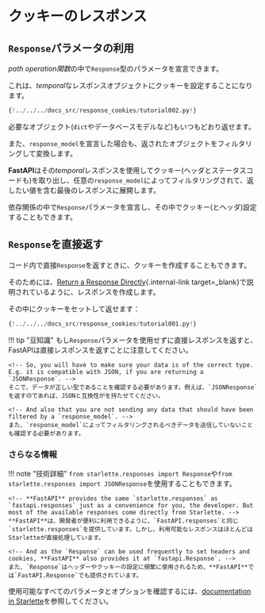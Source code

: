 # クッキーのレスポンス <!-- # Response Cookies -->

<!-- ## Use a `Response` parameter -->
## `Response`パラメータの利用

<!-- You can declare a parameter of type `Response` in your *path operation function*. -->
*path operation関数*の中で`Response`型のパラメータを宣言できます。

<!-- And then you can set cookies in that *temporal* response object. -->
これは、*temporal*なレスポンスオブジェクトにクッキーを設定することになります。

```Python hl_lines="1  8-9"
{!../../../docs_src/response_cookies/tutorial002.py!}
```

<!-- And then you can return any object you need, as you normally would (a `dict`, a database model, etc). -->
必要なオブジェクト(`dict`やデータベースモデルなど)もいつもどおり返せます。

<!-- And if you declared a `response_model`, it will still be used to filter and convert the object you returned. -->
また、`response_model`を宣言した場合も、返されたオブジェクトをフィルタリングして変換します。

<!-- **FastAPI** will use that *temporal* response to extract the cookies (also headers and status code), and will put them in the final response that contains the value you returned, filtered by any `response_model`. -->

**FastAPI**はその*temporal*レスポンスを使用してクッキー(ヘッダとステータスコードも)を取り出し、任意の`response_model`によってフィルタリングされて、返したい値を含む最後のレスポンスに展開します。

<!-- You can also declare the `Response` parameter in dependencies, and set cookies (and headers) in them. -->
依存関係の中で`Response`パラメータを宣言し、その中でクッキー(とヘッダ)設定することもできます。

<!-- ## Return a `Response` directly -->
## `Response`を直接返す

<!-- You can also create cookies when returning a `Response` directly in your code. -->
コード内で直接`Response`を返すときに、クッキーを作成することもできます。

<!-- To do that, you can create a response as described in [Return a Response Directly](response-directly.md){.internal-link target=_blank}. -->
そのためには、[Return a Response Directly](response-directly.md){.internal-link target=_blank}で説明されているように、レスポンスを作成します。

<!-- Then set Cookies in it, and then return it: -->
その中にクッキーをセットして返せます：

```Python hl_lines="10-12"
{!../../../docs_src/response_cookies/tutorial001.py!}
```

!!! tip "豆知識"
    <!-- Keep in mind that if you return a response directly instead of using the `Response` parameter, FastAPI will return it directly. -->
    もし`Response`パラメータを使用せずに直接レスポンスを返すと、 FastAPIは直接レスポンスを返すことに注意してください。

    <!-- So, you will have to make sure your data is of the correct type. E.g. it is compatible with JSON, if you are returning a `JSONResponse`. -->
    そこで、データが正しい型であることを確認する必要があります。例えば、`JSONResponse`を返すのであれば、JSONと互換性がを持たせてください。

    <!-- And also that you are not sending any data that should have been filtered by a `response_model`. -->
    また、`response_model`によってフィルタリングされるべきデータを送信していないことも確認する必要があります。

<!-- ### More info -->
### さらなる情報

<!-- !!! note "Technical Details" -->
!!! note "技術詳細"
    <!-- You could also use `from starlette.responses import Response` or `from starlette.responses import JSONResponse`. -->
    `from starlette.responses import Response`や`from starlette.responses import JSONResponse`を使用することもできます。

    <!-- **FastAPI** provides the same `starlette.responses` as `fastapi.responses` just as a convenience for you, the developer. But most of the available responses come directly from Starlette. -->
    **FastAPI**は、開発者が便利に利用できるように、`FastAPI.responses`と同じ`starlette.responses`を提供しています。しかし、利用可能なレスポンスはほとんどはStarletteが直接処理しています。

    <!-- And as the `Response` can be used frequently to set headers and cookies, **FastAPI** also provides it at `fastapi.Response`. -->
    また、`Response`はヘッダーやクッキーの設定に頻繁に使用されるため、**FastAPI**では`FastAPI.Response`でも提供されています。


<!-- To see all the available parameters and options, check the <a href="https://www.starlette.io/responses/#set-cookie" class="external-link" target="_blank">documentation in Starlette</a>. -->
使用可能なすべてのパラメータとオプションを確認するには、<a href="https://www.starlette.io/responses/#set-cookie" class="external-link" target="_blank">documentation in Starlette</a>を参照してください。


